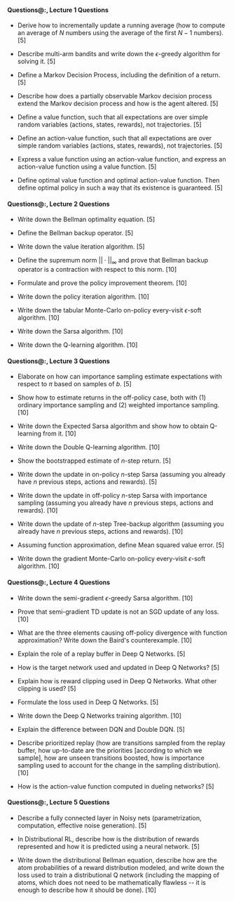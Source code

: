 #### Questions@:, Lecture 1 Questions
- Derive how to incrementally update a running average (how to compute
  an average of $N$ numbers using the average of the first $N-1$ numbers). [5]

- Describe multi-arm bandits and write down the $\epsilon$-greedy algorithm
  for solving it. [5]

- Define a Markov Decision Process, including the definition of a return. [5]

- Describe how does a partially observable Markov decision process extend the
  Markov decision process and how is the agent altered. [5]

- Define a value function, such that all expectations are over simple random
  variables (actions, states, rewards), not trajectories. [5]

- Define an action-value function, such that all expectations are over simple
  random variables (actions, states, rewards), not trajectories. [5]

- Express a value function using an action-value function, and express an
  action-value function using a value function. [5]

- Define optimal value function and optimal action-value function. Then define
  optimal policy in such a way that its existence is guaranteed. [5]

#### Questions@:, Lecture 2 Questions
- Write down the Bellman optimality equation. [5]

- Define the Bellman backup operator. [5]

- Write down the value iteration algorithm. [5]

- Define the supremum norm $||\cdot||_\infty$ and prove that Bellman backup
  operator is a contraction with respect to this norm. [10]

- Formulate and prove the policy improvement theorem. [10]

- Write down the policy iteration algorithm. [10]

- Write down the tabular Monte-Carlo on-policy every-visit $\epsilon$-soft algorithm. [10]

- Write down the Sarsa algorithm. [10]

- Write down the Q-learning algorithm. [10]

#### Questions@:, Lecture 3 Questions
- Elaborate on how can importance sampling estimate expectations with
  respect to $\pi$ based on samples of $b$. [5]

- Show how to estimate returns in the off-policy case, both with (1) ordinary
  importance sampling and (2) weighted importance sampling. [10]

- Write down the Expected Sarsa algorithm and show how to obtain
  Q-learning from it. [10]

- Write down the Double Q-learning algorithm. [10]

- Show the bootstrapped estimate of $n$-step return. [5]

- Write down the update in on-policy $n$-step Sarsa (assuming you already
  have $n$ previous steps, actions and rewards). [5]

- Write down the update in off-policy $n$-step Sarsa with importance
  sampling (assuming you already have $n$ previous steps, actions and rewards). [10]

- Write down the update of $n$-step Tree-backup algorithm (assuming you already
  have $n$ previous steps, actions and rewards). [10]

- Assuming function approximation, define Mean squared value error. [5]

- Write down the gradient Monte-Carlo on-policy every-visit $\epsilon$-soft algorithm. [10]

#### Questions@:, Lecture 4 Questions
- Write down the semi-gradient $\epsilon$-greedy Sarsa algorithm. [10]

- Prove that semi-gradient TD update is not an SGD update of any loss. [10]

- What are the three elements causing off-policy divergence with function
  approximation? Write down the Baird's counterexample. [10]

- Explain the role of a replay buffer in Deep Q Networks. [5]

- How is the target network used and updated in Deep Q Networks? [5]

- Explain how is reward clipping used in Deep Q Networks. What other
  clipping is used? [5]

- Formulate the loss used in Deep Q Networks. [5]

- Write down the Deep Q Networks training algorithm. [10]

- Explain the difference between DQN and Double DQN. [5]

- Describe prioritized replay (how are transitions sampled from the replay
  buffer, how up-to-date are the priorities [according to which we sample],
  how are unseen transitions boosted, how is importance sampling used to account
  for the change in the sampling distribution). [10]

- How is the action-value function computed in dueling networks? [5]

#### Questions@:, Lecture 5 Questions
- Describe a fully connected layer in Noisy nets (parametrization, computation,
  effective noise generation). [5]

- In Distributional RL, describe how is the distribution of rewards represented
  and how it is predicted using a neural network. [5]

- Write down the distributional Bellman equation, describe how are the atom
  probabilities of a reward distribution modeled, and write down the loss used
  to train a distributional Q network (including the mapping of atoms, which
  does not need to be mathematically flawless -- it is enough to describe how it
  should be done). [10]
